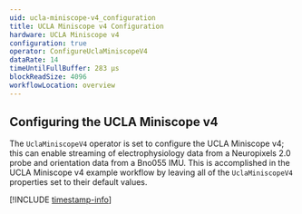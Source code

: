 ```yaml
---
uid: ucla-miniscope-v4_configuration
title: UCLA Miniscope v4 Configuration
hardware: UCLA Miniscope v4
configuration: true
operator: ConfigureUclaMiniscopeV4
dataRate: 14
timeUntilFullBuffer: 283 μs
blockReadSize: 4096
workflowLocation: overview
---
```


## Configuring the UCLA Miniscope v4
The `UclaMiniscopeV4` operator is set to configure the UCLA Miniscope v4; this can enable streaming of electrophysiology data from a Neuropixels 2.0 probe and orientation data from a Bno055 IMU. This is accomplished in the UCLA Miniscope v4 example workflow by leaving all of the `UclaMiniscopeV4` properties set to their default values.

[!INCLUDE [timestamp-info](../../../includes/configuration-timestamp.md)]